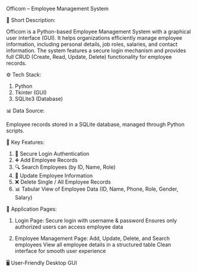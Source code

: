 Officom – Employee Management System


📌 Short Description:

  Officom is a Python-based Employee Management System with a graphical user interface (GUI). It helps organizations efficiently manage employee information, including personal details, job roles, salaries, and contact information. The system features a secure login mechanism and provides full CRUD (Create, Read, Update, Delete) functionality for employee records.


⚙ Tech Stack:

1. Python
2. Tkinter (GUI)
3. SQLite3 (Database)


📊 Data Source:

Employee records stored in a SQLite database, managed through Python scripts.


🌟 Key Features:

1. 🔐 Secure Login Authentication
2. ➕ Add Employee Records
3. 🔍 Search Employees (by ID, Name, Role)
4. 📝 Update Employee Information
5. ❌ Delete Single / All Employee Records
6. 📊 Tabular View of Employee Data (ID, Name, Phone, Role, Gender, Salary)


📌 Application Pages:

1. Login Page:
   Secure login with username & password
   Ensures only authorized users can access employee data

2. Employee Management Page:
   Add, Update, Delete, and Search employees
   View all employee details in a structured table
   Clean interface for smooth user experience

🖥 User-Friendly Desktop GUI

